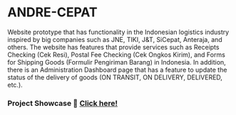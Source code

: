 # ANDRE-CEPAT
Website prototype that has functionality in the Indonesian logistics industry inspired by big companies such as JNE, TIKI, J&T, SiCepat, Anteraja, and others. The website has features that provide services such as Receipts Checking (Cek Resi), Postal Fee Checking (Cek Ongkos Kirim), and Forms for Shipping Goods (Formulir Pengiriman Barang) in Indonesia. In addition, there is an Administration Dashboard page that has a feature to update the status of the delivery of goods (ON TRANSIT, ON DELIVERY, DELIVERED, etc.).

### Project Showcase 🚚 [Click here!](https://youtu.be/riaPxsbMosk)
